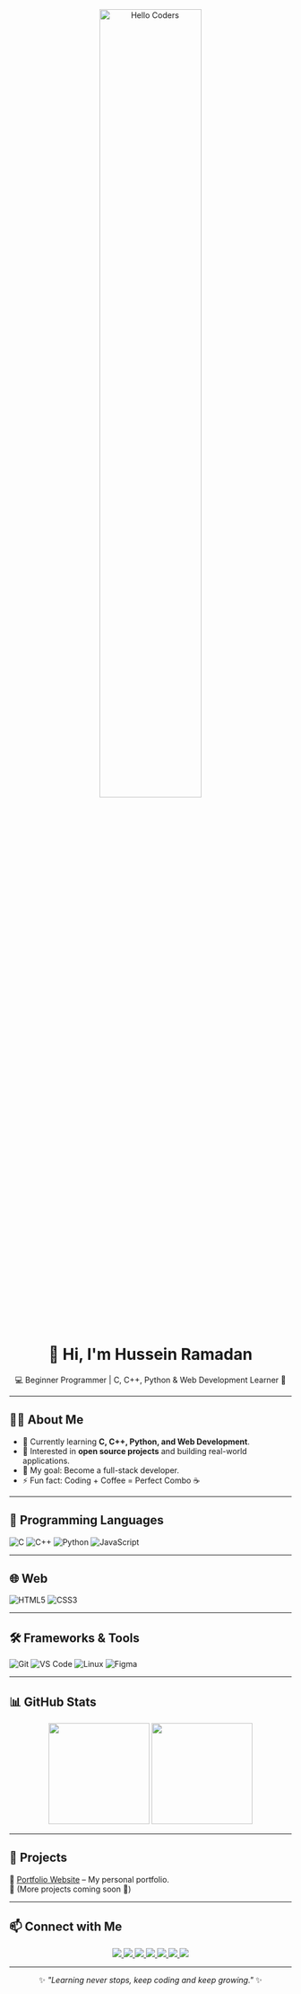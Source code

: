 <div align="center">

<img src="https://github.com/SP-XD/SP-XD/blob/main/images/hellocoders_rounded.gif?raw=true" alt="Hello Coders" width="60%"/>  

# 👋 Hi, I'm Hussein Ramadan  
💻 Beginner Programmer | C, C++, Python & Web Development Learner 🚀  

</div>

---

## 🧑‍💻 About Me  
- 🌱 Currently learning **C, C++, Python, and Web Development**.  
- 🔭 Interested in **open source projects** and building real-world applications.  
- 🎯 My goal: Become a full-stack developer.  
- ⚡ Fun fact: Coding + Coffee = Perfect Combo ☕  

---

## 🚀 Programming Languages  
![C](https://img.shields.io/badge/C-00599C?style=for-the-badge&logo=c&logoColor=white)
![C++](https://img.shields.io/badge/C++-00599C?style=for-the-badge&logo=c%2B%2B&logoColor=white)
![Python](https://img.shields.io/badge/Python-FFD43B?style=for-the-badge&logo=python&logoColor=darkgreen)
![JavaScript](https://img.shields.io/badge/JavaScript-323330?style=for-the-badge&logo=javascript&logoColor=F7DF1E)

---

## 🌐 Web  
![HTML5](https://img.shields.io/badge/HTML5-E34F26?style=for-the-badge&logo=html5&logoColor=white)
![CSS3](https://img.shields.io/badge/CSS3-1572B6?style=for-the-badge&logo=css3&logoColor=white)

---

## 🛠 Frameworks & Tools  
![Git](https://img.shields.io/badge/Git-E44C30?style=for-the-badge&logo=git&logoColor=white)
![VS Code](https://img.shields.io/badge/VS%20Code-0078D4?style=for-the-badge&logo=visual-studio-code&logoColor=white)
![Linux](https://img.shields.io/badge/Linux-FCC624?style=for-the-badge&logo=linux&logoColor=black)
![Figma](https://img.shields.io/badge/Figma-F24E1E?style=for-the-badge&logo=figma&logoColor=white)

---

## 📊 GitHub Stats  
<div align="center">

<img src="https://github-readme-stats.vercel.app/api?username=husseinramdan&theme=tokyonight&show_icons=true&hide_border=false&count_private=true" height="180em" />  
<img src="https://github-readme-streak-stats.herokuapp.com/?user=husseinramdan&theme=tokyonight&hide_border=false" height="180em" />  

</div>

---

## 📂 Projects  
🔹 [Portfolio Website](https://husseinramdan.github.io) – My personal portfolio.  
🔹 (More projects coming soon 🚀)  

---

## 📫 Connect with Me  

<div align="center">

<a href="https://github.com/husseinramdan" target="_blank">
  <img src="https://img.shields.io/badge/GitHub-181717?style=for-the-badge&logo=github&logoColor=white" />
</a>
<a href="https://www.linkedin.com/in/husseinramdan" target="_blank">
  <img src="https://img.shields.io/badge/LinkedIn-0077B5?style=for-the-badge&logo=linkedin&logoColor=white" />
</a>
<a href="https://t.me/hussein" target="_blank">
  <img src="https://img.shields.io/badge/Telegram-2CA5E0?style=for-the-badge&logo=telegram&logoColor=white" />
</a>
<a href="mailto:yourmail@example.com" target="_blank">
  <img src="https://img.shields.io/badge/Gmail-D14836?style=for-the-badge&logo=gmail&logoColor=white" />
</a>
<a href="https://facebook.com/hussein" target="_blank">
  <img src="https://img.shields.io/badge/Facebook-1877F2?style=for-the-badge&logo=facebook&logoColor=white" />
</a>
<a href="https://instagram.com/hussein" target="_blank">
  <img src="https://img.shields.io/badge/Instagram-E4405F?style=for-the-badge&logo=instagram&logoColor=white" />
</a>
<a href="https://twitter.com/hussein" target="_blank">
  <img src="https://img.shields.io/badge/Twitter-1DA1F2?style=for-the-badge&logo=twitter&logoColor=white" />
</a>

</div>

---

<div align="center">
  
✨ *"Learning never stops, keep coding and keep growing."* ✨  

</div>

